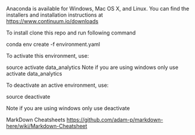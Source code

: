 Anaconda is available for Windows, Mac OS X, and Linux. You can find the installers and installation instructions at https://www.continuum.io/downloads

To install clone this repo and run following command

conda env create -f environment.yaml

To activate this environment, use:


source activate data_analytics
Note if you are using windows only use activate data_analytics


To deactivate an active environment, use:

source deactivate

Note if you are using windows only use deactivate



MarkDown Cheatsheets
https://github.com/adam-p/markdown-here/wiki/Markdown-Cheatsheet

